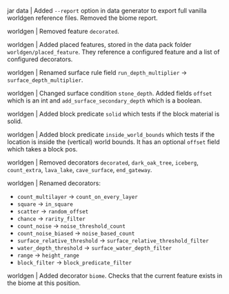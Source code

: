 jar data | Added `--report` option in data generator to export full vanilla worldgen reference files. Removed the biome report.

worldgen | Removed feature `decorated`.

worldgen | Added placed features, stored in the data pack folder `worldgen/placed_feature`. They reference a configured feature and a list of configured decorators.

worldgen | Renamed surface rule field `run_depth_multiplier` -> `surface_depth_multiplier`.

worldgen | Changed surface condition `stone_depth`. Added fields `offset` which is an int and `add_surface_secondary_depth` which is a boolean.

worldgen | Added block predicate `solid` which tests if the block material is solid.

worldgen | Added block predicate `inside_world_bounds` which tests if the location is inside the (vertical) world bounds. It has an optional `offset` field which takes a block pos.

worldgen | Removed decorators `decorated`, `dark_oak_tree`, `iceberg`, `count_extra`, `lava_lake`, `cave_surface`, `end_gateway`.

worldgen | Renamed decorators:
* `count_multilayer` -> `count_on_every_layer`
* `square` -> `in_square`
* `scatter` -> `random_offset`
* `chance` -> `rarity_filter`
* `count_noise` -> `noise_threshold_count`
* `count_noise_biased` -> `noise_based_count`
* `surface_relative_threshold` -> `surface_relative_threshold_filter`
* `water_depth_threshold` -> `surface_water_depth_filter`
* `range` -> `height_range`
* `block_filter` -> `block_predicate_filter`

worldgen | Added decorator `biome`. Checks that the current feature exists in the biome at this position.
